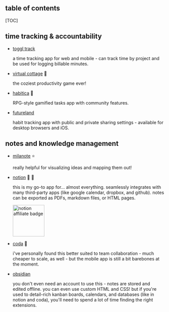 <section>

<h2>table of contents</h2>

[TOC]

</section>

<section>

## time tracking & accountability

- [toggl track](https://toggl.com/)

    a time tracking app for web and mobile - can track time by project and be used for logging billable minutes.

- [virtual cottage](https://store.steampowered.com/app/1369320/Virtual_Cottage/) 👑

    the coziest productivity game ever!

- [habitica](https://habitica.com/static/home) 👑

    RPG-style gamified tasks app with community features.

- [futureland](https://futureland.tv/)

    habit tracking app with public and private sharing settings - available for desktop browsers and iOS.

</section>

<section>

## notes and knowledge management

- [milanote](https://www.milanote.com/refer/rcB9bGTYRYfxh0S1uO) ⭐

    really helpful for visualizing ideas and mapping them out!

- <a href="https://affiliate.notion.so/jasm1nii-neocities" rel="sponsored">notion</a> 👑 🎀

    this is my go-to app for... almost everything. seamlessly integrates with many third-party apps (like google calendar, dropbox, and github). notes can be exported as PDFs, markdown files, or HTML pages.

    <a href="https://affiliate.notion.so/jasm1nii-neocities" rel="external sponsored">
    <img src="/_assets/media/resources/affiliate-white.svg" alt="notion affiliate badge" width="100">
    </a>

- <a href="https://coda.grsm.io/wvrobgf6dq36" rel="sponsored">coda</a> 🎀

    i've personally found this better suited to team collaboration - much cheaper to scale, as well - but the mobile app is still a bit barebones at the moment.

- [obsidian](https://obsidian.md/)

    you don't even need an account to use this - notes are stored and edited offline. you can even use custom HTML and CSS! but if you're used to detail-rich kanban boards, calendars, and databases (like in notion and coda), you'll need to spend a lot of time finding the right extensions.

</section>